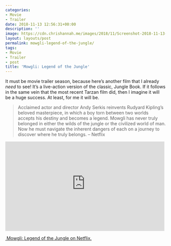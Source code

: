 ```yaml
---
categories:
- Movie
- Trailer
date: 2018-11-13 12:56:31+00:00
description: ''
image: https://cdn.chrishannah.me/images/2018/11/Screenshot-2018-11-13-at-12.51.57.png
layout: layouts/post
permalink: mowgli-legend-of-the-jungle/
tags:
- Movie
- Trailer
- post
title: 'Mowgli: Legend of the Jungle'
---
```


<p>It must be movie trailer season, because here’s another film that I already <em>need</em> to see! It’s a live-action version of the classic, Jungle Book. If it follows in the same vein that the most recent Tarzan film did, then I imagine it will be a huge success. At least, for me it will be.</p>
<blockquote>
<p>Acclaimed actor and director Andy Serkis reinvents Rudyard Kipling’s beloved masterpiece, in which a boy torn between two worlds accepts his destiny and becomes a legend. Mowgli has never truly belonged in either the wilds of the jungle or the civilized world of man. Now he must navigate the inherent dangers of each on a journey to discover where he truly belongs. &#8211; Netflix</p>
</blockquote>
<p><iframe width="500" height="281" src="https://www.youtube-nocookie.com/embed/OVBjPpUlQrE?feature=oembed" frameborder="0" allow="accelerometer; autoplay; encrypted-media; gyroscope; picture-in-picture" allowfullscreen></iframe></p>
<p><a href="https://www.netflix.com/title/80993105"> Mowgli: Legend of the Jungle on Netflix.</a></p>